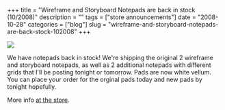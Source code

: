 +++
title = "Wireframe and Storyboard Notepads are back in stock (10/2008)"
description = ""
tags = ["store announcements"]
date = "2008-10-28"
categories = ["blog"]
slug = "wireframe-and-storyboard-notepads-are-back-stock-102008"
+++



  <div class="notebook-screenshot"><img src="//konigi.com/media/notebook/notepads-on-shelf.jpg" class="notebook-image" /></div><p>We have notepads back in stock! We're shipping the original 2 wireframe and storyboard notepads, as well as 2 additional notepads with different grids that I'll be posting tonight or tomorrow. Pads are now white vellum. You can place your order for the orginal pads today and new pads by tonight hopefully.</p>
<p>More info <a href="http://shop.konigi.com/?q=store">at the store</a>.</p>
    
  
